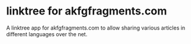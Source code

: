 # linktree for akfgfragments.com

A linktree app for akfgfragments.com to allow sharing various articles in different languages over the net.
